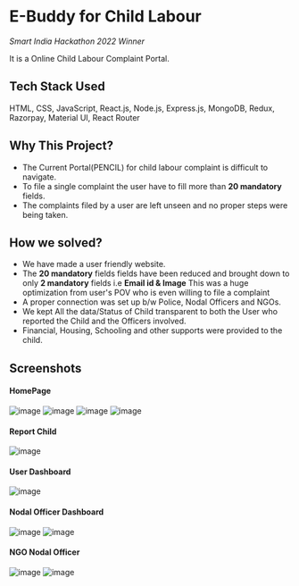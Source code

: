 # E-Buddy for Child Labour
*Smart India Hackathon 2022 Winner*

It is a Online Child Labour Complaint Portal.

## Tech Stack Used

HTML, CSS, JavaScript, React.js, Node.js, Express.js, MongoDB, Redux, Razorpay, Material UI, React Router

## Why This Project?

- The Current Portal(PENCIL) for child labour complaint is difficult to navigate.
- To file a single complaint the user have to fill more than **20 mandatory** fields.
- The complaints filed by a user are left unseen and no proper steps were being taken.


## How we solved?

- We have made a user friendly website.
- The  **20 mandatory** fields fields have been reduced and brought down to only  **2 mandatory** fields i.e **Email id & Image**
  This was a huge optimization from user's POV who is even willing to file a complaint
-  A proper connection was set up b/w Police, Nodal Officers and NGOs.
-  We kept All the data/Status of Child transparent to both the User who reported the Child and the Officers involved.
-  Financial, Housing, Schooling and other supports were provided to the child.


## Screenshots

#### HomePage
![image](https://github.com/Bhavya0404/Spam_Bytes/assets/51115215/d9a69636-327c-48f3-adfe-2fb11189ad5b)
![image](https://github.com/Bhavya0404/Spam_Bytes/assets/51115215/5a07f331-224b-401e-b130-fe888deea843)
![image](https://github.com/Bhavya0404/Spam_Bytes/assets/51115215/73237989-4be9-4b8d-9357-9995cb11b980)
![image](https://github.com/Bhavya0404/Spam_Bytes/assets/51115215/9fc25a09-3f2c-4bc4-98af-8e20d86cdeda)



#### Report Child
![image](https://github.com/Bhavya0404/Spam_Bytes/assets/51115215/38fe8a7d-c7f6-4fe3-a1de-1d7232181a3f)


#### User Dashboard
![image](https://github.com/Bhavya0404/Spam_Bytes/assets/51115215/31068cf0-1a59-4a87-8777-270616c02c90)

#### Nodal Officer Dashboard

![image](https://github.com/Bhavya0404/Spam_Bytes/assets/51115215/82adb4e8-0d2c-49cd-8580-5c767e4ee8ef)
![image](https://github.com/Bhavya0404/Spam_Bytes/assets/51115215/2f385eb1-40fe-40e5-99ed-5ea62c8ad116)

#### NGO Nodal Officer

![image](https://github.com/Bhavya0404/Spam_Bytes/assets/51115215/1de12a4b-4067-4b61-9667-b2079cb073aa)
![image](https://github.com/Bhavya0404/Spam_Bytes/assets/51115215/9ff4c2ab-dad2-4097-ab5b-bbb0ae937094)

